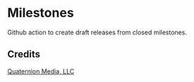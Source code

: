 # Milestones

Github action to create draft releases from closed milestones.

## Credits

[Quaternion Media, LLC](quaternion.media)
